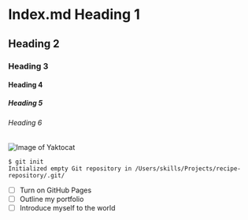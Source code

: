 # Index.md Heading 1
## Heading 2
### Heading 3
#### Heading 4
##### Heading 5
###### Heading 6
![Image of Yaktocat](https://octodex.github.com/images/yaktocat.png)
```
$ git init
Initialized empty Git repository in /Users/skills/Projects/recipe-repository/.git/
```

- [ ] Turn on GitHub Pages
- [ ] Outline my portfolio
- [ ] Introduce myself to the world
